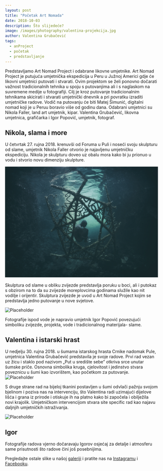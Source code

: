 ```yaml
---
layout: post
title: "Početak Art Nomada"
date: 2018-10-03
description: Što slijedeće?
image: /images/photography/valentina-projekcija.jpg
author: Valentina Grubačević
tags:
  - anProject
  - početak
  - predstavljanje
---
```


Predstavljamo Art Nomad Project i odabrane likovne umjetnike. Art Nomad Project je putujuća umjetnička ekspedicija u Peru u Južnoj Americi gdje će likovni umjetnici putovati i stvarati. Ovim projektom se želi ponovno dočarati važnost tradicionalnih tehnika u spoju s putovanjima ali i s naglaskom na suvremene medije u fotografiji. Cilj je kroz putovanje tradicionalnim tehnikama skicirati i stvarati umjetnički dnevnik a pri povratku izraditi umjetničke radove. Vodič na putovanju će biti Matej Šimunić, digitalni nomad koji je u Peruu boravio više od godinu dana. Odabrani umjetnici su Nikola Faller, land art umjetnik, kipar. Valentina Grubačević, likovna umjetnica, grafičarka i Igor Popović, umjetnik, fotograf.



## Nikola, slama i more


U četvrtak 27. rujna 2018. krenuvši od Foruma u Puli i noseći svoju skulpturu od slame, umjetnik Nikola Faller otvorio je najavljenu umjetničku ekspediciju. Nikola je skulpturu doveo uz obalu mora kako bi ju prionuo u vodu i stvorio novu dimenziju skulpture.

![Placeholder](/images/photography/nikola-voda-oko.jpg#full)


Skulptura od slame u obliku zvijezde predstavlja poruku u boci, ali i putokaz s obzirom na to da su zvijezde moreplovcima godinama služile kao nit vodilje i orijentir. Skulptura zvijezde je uvod u Art Nomad Project kojim se predstavlja jedno putovanje u nove svjetove.

 ![Placeholder](/images/photography/nikola-portret.jpg)

 Fotografije ispod vode je napravio umjetnik Igor Popović povezujući simboliku zvijezde, projekta, vode i tradicionalnog materijala- slame.

## Valentina i istarski hrast


U nedjelju 30. rujna 2018. u šumama istarskog hrasta Crnike nadomak Pule, umjetnica Valentina Grubačević predstavila je svoje radove. Prvi  rad vezan uz žicu i staklo pod nazivom „Put u središte sebe” otkriva srce unutar šumske priče. Osnovna simbolika kruga, cjelovitost i jedinstvo stvara poveznicu u šumi kao izvorištem, kao početkom za putovanje.
 ![Placeholder](/images/photography/valentina-drva-krupni.jpg)



S druge strane rad na bijeloj tkanini postavljen u šumi odvlači pažnju svojom bjelinom i poziva nas na intervenciju, što Valentina radi uzimajući dijelove lišća i grana iz prirode i otiskuje ih na platno kako bi započela i obilježila novi krajolik. Umjetničkom intervencijom stvara site specific rad kao najavu daljnjih umjetničkih istraživanja. 

![Placeholder](/images/photography/valentina-platno.jpg#full)

## Igor
Fotografije radova vjerno dočaravaju Igorov osjećaj za detalje i atmosferu same prisutnosti što radove čini još posebnijima. 

Pregledajte ostale slike u našoj <a href="https://www.artnomadproject.com/gallery/" target="_blank">galeriji</a>
i pratite nas na <a href="https://www.instagram.com/artnomadproject/" target="_blank">Instagramu</a> i <a href="https://www.instagram.com/artnomadproject/" target="_blank">Facebooku</a>.
